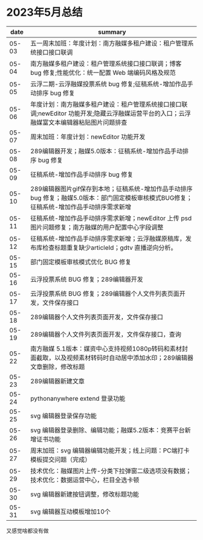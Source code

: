 # 2023年5月总结

|date|summary|
| - | - |
| 05-03 | 五一周末加班：年度计划：南方融媒多租户建设：租户管理系统接口接口联调|
| 05-04 | 南方融媒多租户建设：租户管理系统接口接口联调；博客 bug 修复;性能优化：统一配置 Web 端编码风格及规范|
| 05-05 | 云浮二期-云浮融媒投票系统 bug 修复;征稿系统-增加作品手动排序 bug 修复|
| 05-06 | 年度计划：南方融媒多租户建设：租户管理系统接口接口联调;newEditor 功能开发;隐藏云浮融媒运营平台的入口；云浮融媒富文本编辑器粘贴图片问题排查|
| 05-07 | 周末加班：年度计划：newEditor 功能开发|
| 05-08 | 289编辑器开发；融媒5.0版本：征稿系统-增加作品手动排序 bug 修复|
| 05-09 | 征稿系统-增加作品手动排序 bug 修复|
| 05-10 | 289编辑器图片gif保存到本地；征稿系统-增加作品手动排序 bug 修复；融媒5.0版本：部门固定模板审核模式BUG修复；征稿系统-增加作品手动排序需求新增|
| 05-11 | 征稿系统-增加作品手动排序需求新增；newEditor 上传 psd 图片问题修复；南方融媒的用户配置中心字段调整|
| 05-12 | 征稿系统-增加作品手动排序需求新增；云浮融媒原稿库，发布库检查标题重复缺少articleId；gdtv 直播逆向分析。|
| 05-15 | 部门固定模板审核模式优化 BUG 修复|
| 05-16 | 云浮投票系统 BUG 修复；289编辑器开发|
| 05-17 | 云浮投票系统 BUG 修复；289编辑器个人文件列表页面开发，文件保存接口|
| 05-18 | 289编辑器个人文件列表页面开发，文件保存接口|
| 05-19 | 289编辑器个人文件列表页面开发，文件保存接口，查询|
| 05-22 | 南方融媒 5.1版本：媒资中心支持视频1080p转码和素材封面截取，以及视频素材转码时自动居中添加水印；289编辑器文章删除，修改标题|
| 05-23 | 289编辑器新建文章|
| 05-24 | pythonanywhere extend 登录功能 |
| 05-25 | svg 编辑器登录保存功能 |
| 05-26 | svg 编辑器登录删除、编辑功能；融媒5.2版本：竞赛平台新增证书功能 |
| 05-27 | 周末加班：svg 编辑器编辑功能开发；线上问题：PC端打卡模板提交问题（完成）|
| 05-29 | 技术优化：融媒图片上传-分类下拉弹窗二级选项没有数据；技术优化：数据运营中心，栏目全选卡顿|
| 05-30 | svg 编辑器新建按钮调整，修改标题功能|
| 05-31 | svg 编辑器互动模板增加10个|


又感觉啥都没有做